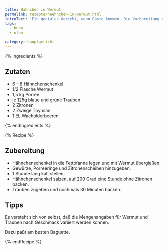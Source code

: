 ```yaml
---
title: Hähnchen in Wermut
permalink: rezepte/haehnchen-in-wermut.html
introText: 'Ein geniales Gericht, wenn Gäste kommen. Die Vorbereitung geht schnell und während es im Ofen gart, kann man sich den Gästen widmen.'
tags:
  - huhn
  - ofen

category: hauptgericht
---
```


{% Ingredients %}

## Zutaten

- 6 – 8 Hähnchenschenkel
- 1/2 Flasche Wermut
- 1,5 kg Porree
- je 125g blaue und grüne Trauben
- 2 Zitronen
- 2 Zweige Thymian
- 1 EL Wacholderbeeren

{% endIngredients %}

{% Recipe %}

## Zubereitung

- Hähnchenschenkel in die Fettpfanne legen und mit Wermut übergießen.
- Gewürze, Porreeringe und Zitronenscheiben hinzugeben.
- 1 Stunde lang kalt stellen.
- Hähnchenschenkel salzen, auf 200 Grad eine Stunde ohne Zitronen backen.
- Trauben zugeben und nochmals 30 Minuten backen.

## Tipps

Es versteht sich von selbst, daß die Mengenangaben für Wermut und Trauben nach Geschmack variiert werden können.

Dazu paßt am besten Baguette.

{% endRecipe %}
